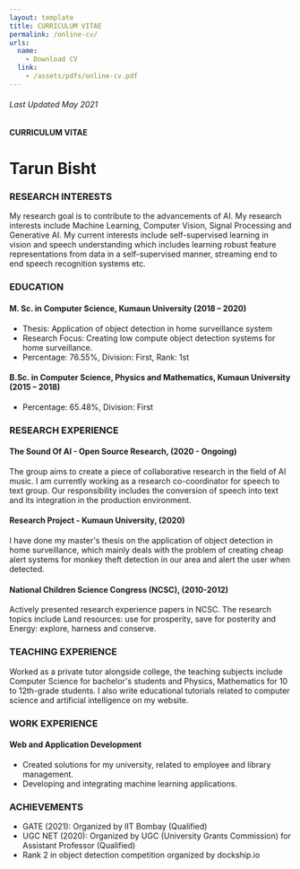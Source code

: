 ```yaml
---
layout: template
title: CURRICULUM VITAE
permalink: /online-cv/
urls:
  name:
    - Download CV
  link:
    - /assets/pdfs/online-cv.pdf
---
```


###### Last Updated May 2021

#### CURRICULUM VITAE

# Tarun Bisht

### RESEARCH INTERESTS

My research goal is to contribute to the advancements of AI. My research interests include Machine Learning, Computer Vision, Signal Processing and Generative AI. My current interests include self-supervised learning in vision and speech understanding which includes learning robust feature representations from data in a self-supervised manner, streaming end to end speech recognition systems etc.

### EDUCATION

#### M. Sc. in Computer Science, Kumaun University (2018 – 2020)

- Thesis: Application of object detection in home surveillance system
- Research Focus: Creating low compute object detection systems for home surveillance.
- Percentage: 76.55%, Division: First, Rank: 1st

#### B.Sc. in Computer Science, Physics and Mathematics, Kumaun University (2015 – 2018)

- Percentage: 65.48%, Division: First

### RESEARCH EXPERIENCE

#### The Sound Of AI - Open Source Research, (2020 - Ongoing)

The group aims to create a piece of collaborative research in the field of AI music. I am currently working as a research co-coordinator for speech to text group. Our responsibility includes the conversion of speech into text and its integration in the production environment.

#### Research Project - Kumaun University, (2020)

I have done my master's thesis on the application of object detection in home surveillance, which mainly deals with the problem of creating cheap alert systems for monkey theft detection in our area and alert the user when detected.

#### National Children Science Congress (NCSC), (2010-2012)

Actively presented research experience papers in NCSC. The research topics include Land resources: use for prosperity, save for posterity and Energy: explore, harness and conserve.

### TEACHING EXPERIENCE

Worked as a private tutor alongside college, the teaching subjects include Computer Science for bachelor's students and Physics, Mathematics for 10 to 12th-grade students. I also write educational tutorials related to computer science and artificial intelligence on my website.

### WORK EXPERIENCE

#### Web and Application Development

- Created solutions for my university, related to employee and library management.
- Developing and integrating machine learning applications.

### ACHIEVEMENTS

- GATE (2021): Organized by IIT Bombay (Qualified)
- UGC NET (2020): Organized by UGC (University Grants Commission) for Assistant Professor (Qualified)
- Rank 2 in object detection competition organized by dockship.io
